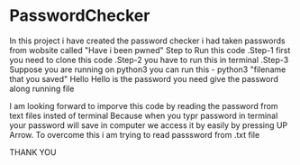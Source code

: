 # PasswordChecker
In this project i have created the password checker i had taken passwords from wobsite called "Have i been pwned" 
Step to Run this code 
 .Step-1 first you need to clone this code 
 .Step-2 you have to run this in terminal 
 .Step-3 Suppose you are running on python3 
     you can run this -  python3 "filename that you saved" Hello 
          Hello is the password you need give the password along running file
          
I am looking forward to imporve this code by reading the password from text files insted of terminal
Because when you typr password in terminal your password will save in computer we access it by easily by pressing UP Arrow. To overcome this i am trying to read passsword from .txt file 

THANK YOU
